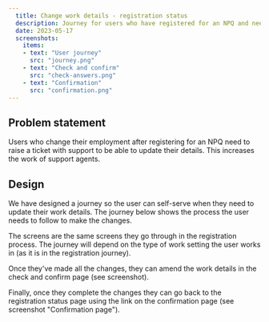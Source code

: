 ```yaml
---
  title: Change work details - registration status
  description: Journey for users who have registered for an NPQ and need to change their work details.
  date: 2023-05-17
  screenshots:
    items:
    - text: "User journey"
      src: "journey.png"
    - text: "Check and confirm"
      src: "check-answers.png"
    - text: "Confirmation"
      src: "confirmation.png"
---
```


## Problem statement

Users who change their employment after registering for an NPQ need to raise a ticket with support to be able to update their details. This increases the work of support agents.

## Design

We have designed a journey so the user can self-serve when they need to update their work details. The journey below shows the process the user needs to follow to make the changes.

The screens are the same screens they go through in the registration process. The journey will depend on the type of work setting the user works in (as it is in the registration journey).

Once they've made all the changes, they can amend the work details in the check and confirm page (see screenshot).

Finally, once they complete the changes they can go back to the registration status page using the link on the confirmation page (see screenshot "Confirmation page").
